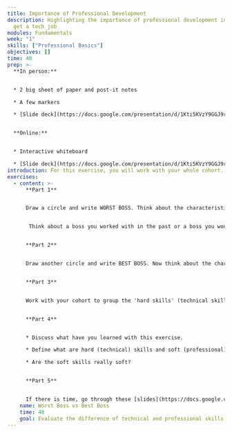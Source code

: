 ```yaml
---
title: Importance of Professional Development
description: Highlighting the importance of professional development in order to
  get a tech job
modules: Fundamentals
week: "1"
skills: ["Professional Basics"]
objectives: []
time: 40
prep: >-
  **In person:** 


  * 2 big sheet of paper and post-it notes

  * A few markers 

  * [Slide deck](https://docs.google.com/presentation/d/1Kti5KVzY9GGJ9rNU8Ye0G5eRNJo1S_qAzbTO1DosOnU/edit?usp=sharing)


  **Online:**


  * Interactive whiteboard

  * [Slide deck](https://docs.google.com/presentation/d/1Kti5KVzY9GGJ9rNU8Ye0G5eRNJo1S_qAzbTO1DosOnU/edit?usp=sharing)
introduction: F﻿or this exercise, you will work with your whole cohort. Make sure you have at least one contribution during each part of the exercise.
exercises:
  - content: >-
      **P﻿art 1**


      Draw a circle and write WORST BOSS. Think about the characteristics of the "Worst Boss", write your ideas on post-its and share them on the collaborative sheet.


       Think about a boss you worked with in the past or a boss you would not want to work for.


      **P﻿art 2**


      Draw another circle and write BEST BOSS. Now think about the characteristics of the "Best Boss" you have ever had or you would want to have, write your ideas on post-its and share them on the collaborative sheet.


      **P﻿art 3**


      Work with your cohort to group the 'hard skills' (technical skills) and the 'soft skills' (professional skills) shared for the "Best Boss". You can move the post-its under these two headings on a separate sheet.


      **P﻿art 4**


      * Discuss what have you learned with this exercise.

      * Define what are hard (technical) skills and soft (professional) skills.

      * Are the soft skills really soft?


      **Part 5**


      If there is time, go through these [slides](https://docs.google.com/presentation/d/1Kti5KVzY9GGJ9rNU8Ye0G5eRNJo1S_qAzbTO1DosOnU/edit?usp=sharing) together. If not, take some time to go through them in your own time.
    name: Worst Boss vs Best Boss
    time: 40
    goal: Evaluate the difference of technical and professional skills
---
```

